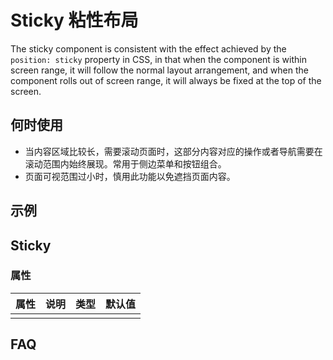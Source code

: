 # Sticky 粘性布局

The sticky component is consistent with the effect achieved by the `position: sticky` property in CSS, in that when the component is within screen range, it will follow the normal layout arrangement, and when the component rolls out of screen range, it will always be fixed at the top of the screen.

## 何时使用

- 当内容区域比较长，需要滚动页面时，这部分内容对应的操作或者导航需要在滚动范围内始终展现。常用于侧边菜单和按钮组合。
- 页面可视范围过小时，慎用此功能以免遮挡页面内容。

## 示例

<code src="./demos/demo1.tsx"></code>

## Sticky

### 属性

| 属性 | 说明 | 类型 | 默认值 |
| ---- | ---- | ---- | ------ |
|      |      |      |        |

## FAQ
